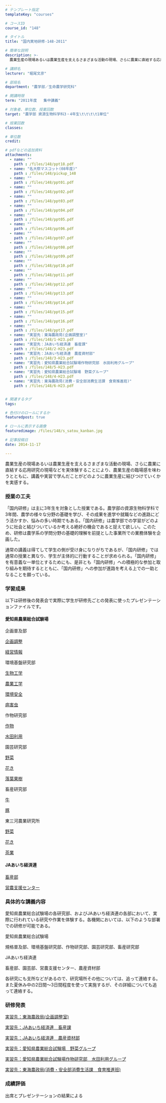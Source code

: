 ```yaml
---
# テンプレート指定
templateKey: "courses"

# コースID
course_id: "148"

# タイトル
title: "国内実地研修-148-2011"

# 簡単な説明
description: >-
  農業生産の現場あるいは農業生産を支えるさまざまな活動の現場、さらに農業に直結する応用研究の現場などを実体験することにより、農業生産の臨場感を味わうとともに、講義や実習で学んだことがどのように農業生産に...

# 講師名
lecturer: "堀尾文彦"

# 部局名
department: "農学部／生命農学研究科"

# 開講時限
term: "2011年度	集中講義"

# 対象者、単位数、授業回数
target: "農学部 資源生物科学科3・4年生\t\t\t\t1単位"

# 授業回数
classes: 

# 単位数
credit: 

# pdfなどの追加資料
attachments: 
  - name: "" 
    path : /files/148/ppt18.pdf
  - name: "名大祭マスコット(08年度)" 
    path : /files/148/pickup_148
  - name: "" 
    path : /files/148/ppt01.pdf
  - name: "" 
    path : /files/148/ppt02.pdf
  - name: "" 
    path : /files/148/ppt03.pdf
  - name: "" 
    path : /files/148/ppt04.pdf
  - name: "" 
    path : /files/148/ppt05.pdf
  - name: "" 
    path : /files/148/ppt06.pdf
  - name: "" 
    path : /files/148/ppt07.pdf
  - name: "" 
    path : /files/148/ppt08.pdf
  - name: "" 
    path : /files/148/ppt09.pdf
  - name: "" 
    path : /files/148/ppt10.pdf
  - name: "" 
    path : /files/148/ppt11.pdf
  - name: "" 
    path : /files/148/ppt12.pdf
  - name: "" 
    path : /files/148/ppt13.pdf
  - name: "" 
    path : /files/148/ppt14.pdf
  - name: "" 
    path : /files/148/ppt15.pdf
  - name: "" 
    path : /files/148/ppt16.pdf
  - name: "" 
    path : /files/148/ppt17.pdf
  - name: "実習先：東海農政局(企画調整室)" 
    path : /files/148/1-H23.pdf
  - name: "実習先：JAあいち経済連　畜産課" 
    path : /files/148/2-H23.pdf
  - name: "実習先：JAあいち経済連　農産資材部" 
    path : /files/148/3-H23.pdf
  - name: "実習先：愛知県農業総合試験場作物研究部　水田利用グループ" 
    path : /files/148/5-H23.pdf
  - name: "実習先：愛知県農業総合試験場　野菜グループ" 
    path : /files/148/4-H23.pdf
  - name: "実習先：東海農政局(消費・安全部消費生活課　食育推進班)" 
    path : /files/148/6-H23.pdf


# 関連するタグ
tags:

# 色付けのロールにするか
featuredpost: true

# ロールに表示する画像
featuredimage: /files/148/s_satou_kanban.jpg

# 記事投稿日
date: 2014-11-17

---
```

農業生産の現場あるいは農業生産を支えるさまざまな活動の現場、さらに農業に直結する応用研究の現場などを実体験することにより、農業生産の臨場感を味わうとともに、講義や実習で学んだことがどのように農業生産に結びつけていくかを実感する。
### 授業の工夫

「国内研修」は主に3年生を対象とした授業である。農学部の資源生物科学科で3年間、農学の様々な分野の基礎を学び、その成果を進学や就職などの進路にどう活かすか、悩みの多い時期でもある。「国内研修」は農学部での学習がどのように社会と結びついているか考える絶好の機会であると捉えて欲しい。このため、研修は農学系の学問分野の基礎的理解を前提とした事業所での業務体験を企画した。 

通常の講義は得てして学生の側が受け身になりがちであるが、「国内研修」では通常の授業と異なり、学生が主体的に行動することが求められる。「国内研修」を有意義な一単位とするためにも、是非とも「国内研修」への積極的な参加と取り組みを期待するとともに、「国内研修」への参加が進路を考える上での一助となることを願っている。
### 学習成果

以下は研修後の発表会で実際に学生が研修先ごとの発表に使ったプレゼンテーションファイルです。 

#### 愛知県農業総合試験場

企画普及部


[企画調整](/files/148/ppt08.pdf) 

[経営情報](/files/148/ppt09.pdf) 


環境基盤研究部


[生物工学](/files/148/ppt06.pdf) 

[農業工学](/files/148/ppt17.pdf) 

[環境安全](/files/148/ppt05.pdf) 

[病害虫](/files/148/ppt07.pdf) 


作物研究部


[作物](/files/148/ppt11.pdf) 

[水田利用](/files/148/ppt12.pdf) 


園芸研究部


[野菜](/files/148/ppt03.pdf) 

[花き](/files/148/ppt02.pdf) 

[落葉果樹](/files/148/ppt18.pdf) 


畜産研究部


[牛](/files/148/ppt13.pdf) 

[豚](/files/148/ppt14.pdf) 


東三河農業研究所


[野菜](/files/148/ppt16.pdf) 

[花き](/files/148/ppt04.pdf) 

[茶業](/files/148/ppt15.pdf) 


#### JAあいち経済連


[畜産部](/files/148/ppt10.pdf) 

[営農支援センター](/files/148/ppt01.pdf) 
### 具体的な講義内容

愛知県農業総合試験場の各研究部、およびJAあいち経済連の各部において、実際に行われている研究や作業を体験する。各機関においては、以下のような部署での研修が可能である。 

愛知県農業総合試験場

規格普及部、環境基盤研究部、作物研究部、園芸研究部、畜産研究部

JAあいち経済連

畜産部、園芸部、営農支援センター、農産資材部

各研究にも支所などがあるので、研究場所その他については、追って連絡する。また夏休み中の2日間〜3日間程度を使って実施するが、その詳細についても追って連絡する。

### 研修発表


[実習先：東海農政局(企画調整室)](/files/148/1-H23.pdf) 

[実習先：JAあいち経済連　畜産課](/files/148/2-H23.pdf) 

[実習先：JAあいち経済連　農産資材部](/files/148/3-H23.pdf) 

[実習先：愛知県農業総合試験場　野菜グループ](/files/148/4-H23.pdf) 

[実習先：愛知県農業総合試験場作物研究部　水田利用グループ](/files/148/5-H23.pdf) 

[実習先：東海農政局(消費・安全部消費生活課　食育推進班)](/files/148/6-H23.pdf) 

### 成績評価

出席とプレゼンテーションの結果による
